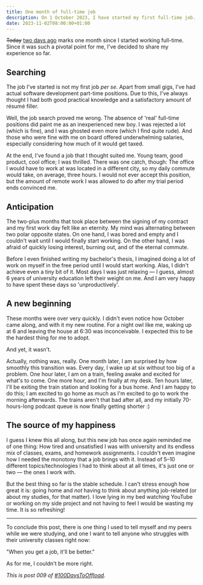 ```yaml
---
title: One month of full-time job
description: On 1 October 2023, I have started my first full-time job. In this post, I share my experiences.
date: 2023-11-02T08:00:00+01:00
---
```


<del>Today</del> <ins>two days ago</ins> marks one month since I started working full-time. Since it was such a pivotal point for me, I've decided to share my experience so far.

## Searching

The job I've started is not my first job _per se_. Apart from small gigs, I've had actual software development part-time positions. Due to this, I've always thought I had both good practical knowledge and a satisfactory amount of résumé filler.

Well, the job search proved me wrong. The absence of 'real' full-time positions did paint me as an inexperienced new boy. I was rejected a lot (which is fine), and I was ghosted even more (which I find quite rude). And those who were fine with me on board offered underwhelming salaries, especially considering how much of it would get taxed.

At the end, I've found a job that I thought suited me. Young team, good product, cool office; I was thrilled. There was one catch, though: The office I would have to work at was located in a different city, so my daily commute would take, on average, three hours. I would not ever accept this position, but the amount of remote work I was allowed to do after my trial period ends convinced me.

## Anticipation

The two-plus months that took place between the signing of my contract and my first work day felt like an eternity. My mind was alternating between two polar opposite states. On one hand, I was bored and empty and I couldn't wait until I would finally start working. On the other hand, I was afraid of quickly losing interest, burning out, and of the eternal commute.

Before I even finished writing my bachelor's thesis, I imagined doing a lot of work on myself in the free period until I would start working. Alas, I didn't achieve even a tiny bit of it. Most days I was just relaxing — I guess, almost 6 years of university education left their weight on me. And I am very happy to have spent these days so 'unproductively'.

## A new beginning

These months were over very quickly. I didn't even notice how October came along, and with it my new routine. For a night owl like me, waking up at 6 and leaving the house at 6:30 was inconceivable. I expected this to be the hardest thing for me to adopt.

And yet, it wasn't.

Actually, nothing was, really. One month later, I am surprised by how smoothly this transition was. Every day, I wake up at six without too big of a problem. One hour later, I am on a train, feeling awake and excited for what's to come. One more hour, and I'm finally at my desk. Ten hours later, I'll be exiting the train station and looking for a bus home. And I am happy to do this; I am excited to go home as much as I'm excited to go to work the morning afterwards. The trains aren't that bad after all, and my initially 70-hours-long podcast queue is now finally getting shorter :)

## The source of my happiness

I guess I knew this all along, but this new job has once again reminded me of one thing: How tired and unsatisfied I was with university and its endless mix of classes, exams, and homework assignments. I couldn't even imagine how I needed the monotony that a job brings with it. Instead of 5–10 different topics/technologies I had to think about at all times, it's just one or two — the ones I work with.

But the best thing so far is the stable schedule. I can't stress enough how great it is: going home and _not_ having to think about anything job-related (or about my studies, for that matter). I love lying in my bed watching YouTube or working on my side project and not having to feel I would be wasting my time. It is so refreshing!

---

To conclude this post, there is one thing I used to tell myself and my peers while we were studying, and one I want to tell anyone who struggles with their university classes right now:

"When you get a job, it'll be better."

As for me, I couldn't be more right.

_This is post 009 of [#100DaysToOffload](https://100daystooffload.com/)._

